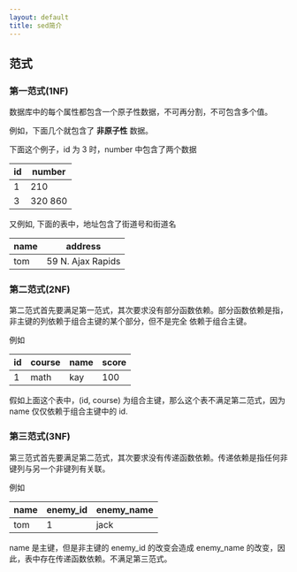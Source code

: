 ```yaml
---
layout: default
title: sed简介
---
```


## 范式

### 第一范式(1NF)

数据库中的每个属性都包含一个原子性数据，不可再分割，不可包含多个值。

例如，下面几个就包含了 **非原子性** 数据。

下面这个例子，id 为 3 时，number 中包含了两个数据

| id | number |
|----|--------|
| 1  | 210 |
| 3  | 320 860 |

又例如, 下面的表中，地址包含了街道号和街道名

|name|address|
|----|-------|
|tom| 59 N. Ajax Rapids |


### 第二范式(2NF)

第二范式首先要满足第一范式，其次要求没有部分函数依赖。部分函数依赖是指，非主键的列依赖于组合主键的某个部分，但不是完全
依赖于组合主键。

例如 

| id | course | name | score |
|----|--------|------|-------|
| 1  |  math  | kay  | 100   |

假如上面这个表中，(id, course) 为组合主键，那么这个表不满足第二范式，因为 name 仅仅依赖于组合主键中的 id.

### 第三范式(3NF)

第三范式首先要满足第二范式，其次要求没有传递函数依赖。传递依赖是指任何非键列与另一个非键列有关联。

例如 

| name | enemy_id | enemy_name |
|------|----------|------------|
| tom | 1 | jack |

name 是主键，但是非主键的 enemy_id 的改变会造成 enemy_name 的改变，因此，表中存在传递函数依赖。不满足第三范式。
